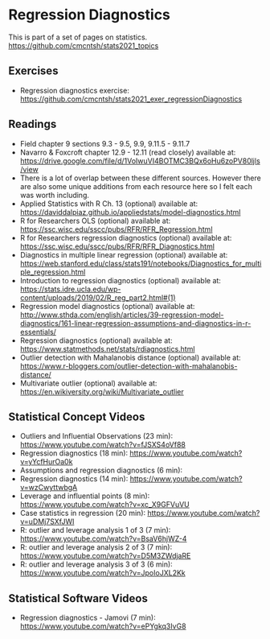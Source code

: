 # Regression Diagnostics

This is part of a set of pages on statistics. https://github.com/cmcntsh/stats2021_topics

## Exercises

* Regression diagnostics exercise: https://github.com/cmcntsh/stats2021_exer_regressionDiagnostics

## Readings

* Field chapter 9 sections 9.3 - 9.5, 9.9, 9.11.5 - 9.11.7 
* Navarro & Foxcroft chapter 12.9 - 12.11 (read closely) available at: https://drive.google.com/file/d/1VoIwuVI4BOTMC3BQx6oHu6zoPV80ljls/view
* There is a lot of overlap between these different sources. However there are also some unique additions from each resource here so I felt each was worth including.
* Applied Statistics with R Ch. 13 (optional) available at: https://daviddalpiaz.github.io/appliedstats/model-diagnostics.html
* R for Researchers OLS (optional) available at: https://ssc.wisc.edu/sscc/pubs/RFR/RFR_Regression.html
* R for Researchers regression diagnostics (optional) available at: https://ssc.wisc.edu/sscc/pubs/RFR/RFR_Diagnostics.html
* Diagnostics in multiple linear regression (optional) available at: https://web.stanford.edu/class/stats191/notebooks/Diagnostics_for_multiple_regression.html
* Introduction to regression diagnostics (optional) available at: https://stats.idre.ucla.edu/wp-content/uploads/2019/02/R_reg_part2.html#(1)
* Regression model diagnostics (optional) available at: http://www.sthda.com/english/articles/39-regression-model-diagnostics/161-linear-regression-assumptions-and-diagnostics-in-r-essentials/
* Regression diagnostics (optional) available at: https://www.statmethods.net/stats/rdiagnostics.html
* Outlier detection with Mahalanobis distance (optional) available at: https://www.r-bloggers.com/outlier-detection-with-mahalanobis-distance/
* Multivariate outlier (optional) available at: https://en.wikiversity.org/wiki/Multivariate_outlier

## Statistical Concept Videos

* Outliers and Influential Observations (23 min): https://www.youtube.com/watch?v=fJSXS4oVf88
* Regression diagnostics (18 min): https://www.youtube.com/watch?v=yYcfHurOa0k
* Assumptions and regression diagnostics (6 min): 
* Regression diagnostics (14 min): https://www.youtube.com/watch?v=wzCwyttwbgA
* Leverage and influential points (8 min): https://www.youtube.com/watch?v=xc_X9GFVuVU
* Case statistics in regression (20 min): https://www.youtube.com/watch?v=uDMj7SXfJWI
* R: outlier and leverage analysis 1 of 3 (7 min): https://www.youtube.com/watch?v=BsaV6hjWZ-4
* R: outlier and leverage analysis 2 of 3 (7 min): https://www.youtube.com/watch?v=D5M3ZWdjaRE
* R: outlier and leverage analysis 3 of 3 (6 min): https://www.youtube.com/watch?v=JpoIoJXL2Kk

## Statistical Software Videos

* Regression diagnostics - Jamovi (7 min): https://www.youtube.com/watch?v=ePYgkq3IvG8
